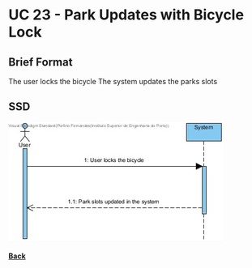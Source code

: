 # UC 23 - Park Updates with Bicycle Lock


## Brief Format
The user locks the bicycle
The system updates the parks slots

## SSD
![SSD](UC23-SSD.jpg)

#### [Back](../UseCases.md)